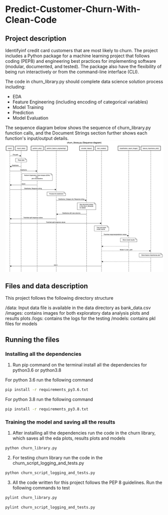 # Predict-Customer-Churn-With-Clean-Code

## Project description
Identifyinf credit card customers that are most likely to churn. The project includes a Python package for a machine learning project that follows coding (PEP8) and engineering best practices for implementing software (modular, documented, and tested). The package also have the flexibility of being run interactively or from the command-line interface (CLI).

The code in churn_library.py should complete data science solution process including:

* EDA
* Feature Engineering (including encoding of categorical variables)
* Model Training
* Prediction
* Model Evaluation

The sequence diagram below shows the sequence of churn_library.py function calls, and the Document Strings section further shows each function's input/output details.
![Sequence Diagram](images/sequence_diagram.jpeg)


## Files and data description
This project follows the following directory structure

/data: Input data file is available in the data directory as bank_data.csv
/images: contains images for both exploratory data analysis plots and results plots
/logs: contains the logs for the testing
/models: contains pkl files for models

## Running the files 

### Installing all the dependencies

1. Run pip command on the terminal install all the dependencies for python3.6 or python3.8

For python 3.6 run the following command

```bash
pip install -r requirements_py3.6.txt
```

For python 3.8 run the following command

```bash
pip install -r requirements_py3.8.txt
```

### Training the model and saving all the results

1. After installing all the dependencies run the code in the churn library, which saves all the eda plots, results plots and models

```bash
python churn_library.py
```

2. For testing churn library run the code in the churn_script_logging_and_tests.py

```bash
python churn_script_logging_and_tests.py
```

3.  All the code written for this project follows the PEP 8 guidelines.
Run the following commands to test

```bash
pylint churn_library.py
```

```bash
pylint churn_script_logging_and_tests.py
```


